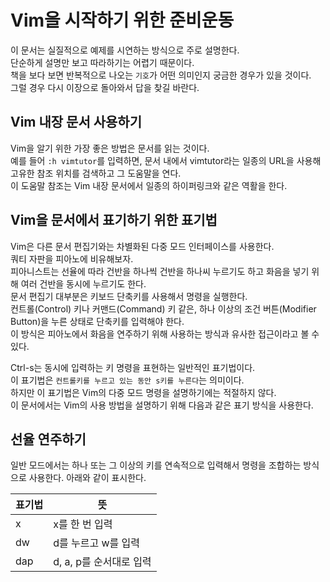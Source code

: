 # Vim을 시작하기 위한 준비운동
이 문서는 실질적으로 예제를 시연하는 방식으로 주로 설명한다.  
단순하게 설명만 보고 따라하기는 어렵기 때문이다.  
책을 보다 보면 반복적으로 나오는 `기호`가 어떤 의미인지 궁금한 경우가 있을 것이다.  
그럴 경우 다시 이장으로 돌아와서 답을 찾길 바란다.

## Vim 내장 문서 사용하기
Vim을 알기 위한 가장 좋은 방법은 문서를 읽는 것이다.  
예를 들어 `:h vimtutor`를 입력하면, 문서 내에서 vimtutor라는 일종의 URL을 사용해 고유한 참조 위치를 검색하고 그 도움말을 연다.  
이 도움말 참조는 Vim 내장 문서에서 일종의 하이퍼링크와 같은 역활을 한다.  

## Vim을 문서에서 표기하기 위한 표기법
Vim은 다른 문서 편집기와는 차별화된 다중 모드 인터페이스를 사용한다.  
쿼티 자판을 피아노에 비유해보자.  
피아니스트는 선율에 따라 건반을 하나씩 건반을 하나씨 누르기도 하고 화음을 넣기 위해 여러 건반을 동시에 누르기도 한다.  
문서 편집기 대부분은 키보드 단축키를 사용해서 명령을 실행한다.  
컨트롤(Control) 키나 커맨드(Command) 키 같은, 하나 이상의 조건 버튼(Modifier Button)을 누른 상태로 단축키를 입력해야 한다.  
이 방식은 피아노에서 화음을 연주하기 위해 사용하는 방식과 유사한 접근이라고 볼 수 있다.  

Ctrl-s는 동시에 입력하는 키 명령을 표현하는 일반적인 표기법이다.  
이 표기법은 `컨트롤키를 누르고 있는 동안 s키를 누른다`는 의미이다.  
하지만 이 표기법은 Vim의 다중 모드 명령을 설명하기에는 적절하지 않다.  
이 문서에서는 Vim의 사용 방법을 설명하기 위해 다음과 같은 표기 방식을 사용한다.

## 선율 연주하기
일반 모드에서는 하나 또는 그 이상의 키를 연속적으로 입력해서 명령을 조합하는 방식으로 사용한다. 아래와 같이 표시한다.  

표기법 | 뜻
-----|------
x    | x를 한 번 입력
dw   | d를 누르고 w를 입력
dap  | d, a, p를 순서대로 입력

